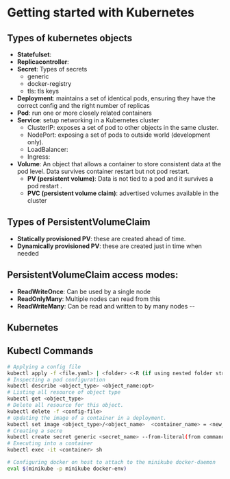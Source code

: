 # Getting started with Kubernetes

## Types of kubernetes objects
- **Statefulset**:
- **Replicacontroller**:
- **Secret**: Types of secrets
    * generic 
    * docker-registry   
    * tls: tls keys
- **Deployment**: maintains a set of identical pods, ensuring they have the correct config and the right number of replicas
- **Pod**: run one or more closely related containers
- **Service**: setup networking in a Kubernetes cluster
    * ClusterIP: exposes a set of pod to other objects in the same cluster.
    * NodePort: exposing a set of pods to outside world (development only).
    * LoadBalancer:
    * Ingress:
- **Volume**: An object that allows a container to store consistent data at the pod level. Data survives container restart but not pod restart.
    * **PV (persistent volume)**: Data is not tied to a pod and it survives a pod restart .
    * **PVC (persistent volume claim)**: advertised volumes available in the cluster

## Types of PersistentVolumeClaim
* **Statically provisioned PV**: these are created ahead of time.
* **Dynamically provisioned PV**: these are created just in time when needed

## PersistentVolumeClaim access modes:
* **ReadWriteOnce**: Can be used by a single node
* **ReadOnlyMany**: Multiple nodes can read from this
* **ReadWriteMany**: Can be read and written to by many nodes
--

## Kubernetes
## Kubectl Commands
```bash
# Applying a config file
kubectl apply -f <file.yaml> | <folder> <-R (if using nested folder structure)>
# Inspecting a pod configuration
kubectl describe <object_type> <object_name:opt>
# Listing all resource of object type
kubectl get <object_type>
# Delete all resource for this object.
kubectl delete -f <config-file>
# Updating the image of a container in a deployment.
kubectl set image <object_type>/<object_name>  <container_name> = <new_image>
# Creating a secre
kubectl create secret generic <secret_name> --from-literal(from command) <key>=<value>
# Executing into a container
kubectl exec -it <container> sh

# Configuring docker on host to attach to the minikube docker-daemon
eval $(minikube -p minikube docker-env)
```
